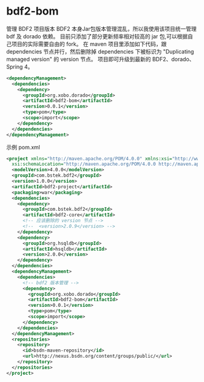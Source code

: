# bdf2-bom
管理 BDF2 项目版本
BDF2 本身Jar包版本管理混乱，所以我使用该项目统一管理 bdf 及 dorado 依赖。
目前只添加了部分更新频率相对较高的 jar 包,可以根据自己项目的实际需要自由的 fork。
在 maven 项目里添加如下代码，跟 dependencies 节点并行，然后删除掉 dependencies 下被标识为 "Duplicating managed version" 的 version 节点。
项目即可升级到最新的 BDF2、dorado、Spring 4。


```XML
<dependencyManagement>
  <dependencies>
    <dependency>
      <groupId>org.xobo.dorado</groupId>
      <artifactId>bdf2-bom</artifactId>
      <version>0.0.1</version>
      <type>pom</type>
      <scope>import</scope>
    </dependency>
  </dependencies>
</dependencyManagement>
```

示例 pom.xml

```XML
<project xmlns="http://maven.apache.org/POM/4.0.0" xmlns:xsi="http://www.w3.org/2001/XMLSchema-instance"
  xsi:schemaLocation="http://maven.apache.org/POM/4.0.0 http://maven.apache.org/xsd/maven-4.0.0.xsd">
  <modelVersion>4.0.0</modelVersion>
  <groupId>com.bstek.bdf2</groupId>
  <version>1.0.0</version>
  <artifactId>bdf2-project</artifactId>
  <packaging>war</packaging>
  <dependencies>
    <dependency>
      <groupId>com.bstek.bdf2</groupId>
      <artifactId>bdf2-core</artifactId>
	  <!-- 应该删除的 version 节点 -->
	  <!--  <version>2.0.9</version> -->
    </dependency>
    <dependency>
      <groupId>org.hsqldb</groupId>
      <artifactId>hsqldb</artifactId>
      <version>2.0.0</version>
    </dependency>
  </dependencies>
  <dependencyManagement>
    <dependencies>
	  <!-- bdf2 版本管理 -->
      <dependency>
        <groupId>org.xobo.dorado</groupId>
        <artifactId>bdf2-bom</artifactId>
        <version>0.0.1</version>
        <type>pom</type>
        <scope>import</scope>
      </dependency>
    </dependencies>
  </dependencyManagement>
  <repositories>
    <repository>
      <id>bsdn-maven-repository</id>
      <url>http://nexus.bsdn.org/content/groups/public/</url>
    </repository>
  </repositories>
</project>
```
